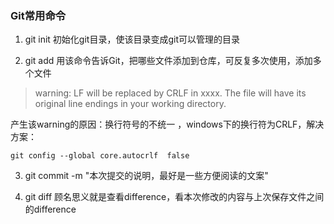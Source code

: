 ### Git常用命令

1. git init 初始化git目录，使该目录变成git可以管理的目录

2. git add  用该命令告诉Git，把哪些文件添加到仓库，可反复多次使用，添加多个文件

> warning: LF will be replaced by CRLF in xxxx.
The file will have its original line endings in your working directory.

产生该warning的原因：换行符号的不统一 ，windows下的换行符为CRLF，解决方案：

	git config --global core.autocrlf  false

3. git commit -m "本次提交的说明，最好是一些方便阅读的文案"

4. git diff   顾名思义就是查看difference，看本次修改的内容与上次保存文件之间的difference
